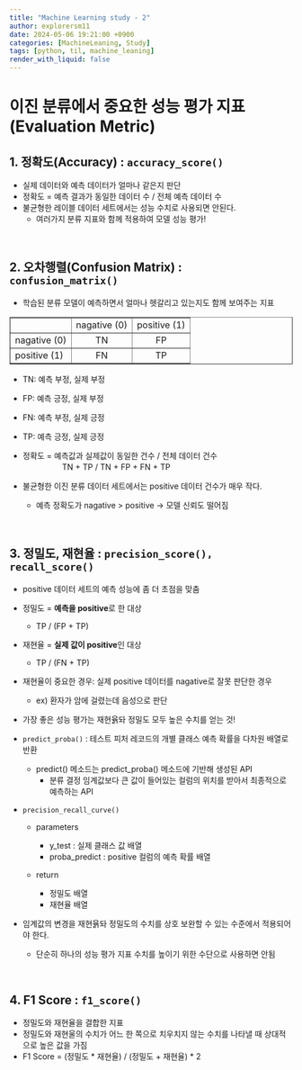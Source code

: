 ```yaml
---
title: "Machine Learning study - 2"
author: explorersm11
date: 2024-05-06 19:21:00 +0900
categories: [MachineLeaning, Study]
tags: [python, til, machine_leaning]
render_with_liquid: false
---  
```


# 이진 분류에서 중요한 성능 평가 지표(Evaluation Metric)
## 1. 정확도(Accuracy) : `accuracy_score()`
- 실제 데이터와 예측 데이터가 얼마나 같은지 판단
- 정확도 = 예측 결과가 동일한 데이터 수 / 전체 예측 데이터 수
- 불균형한 레이블 데이터 세트에서는 성능 수치로 사용되면 안된다.
    - 여러가지 분류 지표와 함께 적용하여 모델 성능 평가!
        
&nbsp;

## 2. 오차행렬(Confusion Matrix) : `confusion_matrix()`
- 학습된 분류 모델이 예측하면서 얼마나 헷갈리고 있는지도 함께 보여주는 지표
<table border>
    <tr>
        <td></td>
        <td>nagative (0)</td>
        <td>positive (1)</td>
    </tr>
    <tr>
        <td>nagative (0)</td>
        <td align="center">TN</td>
        <td align="center">FP</td>
    </tr>
    <tr>
        <td>positive (1)</td>
        <td align="center">FN</td>
        <td align="center">TP</td>
    </tr>
</table>

- TN: 예측 부정, 실제 부정
- FP: 예측 긍정, 실제 부정
- FN: 예측 부정, 실제 긍정
- TP: 예측 긍정, 실제 긍정

- 정확도 = 예측값과 실제값이 동일한 건수 / 전체 데이터 건수<br>
　　　　　TN + TP / TN + FP + FN + TP

- 불균형한 이진 분류 데이터 세트에서는 positive 데이터 건수가 매우 작다.
    - 예측 정확도가 nagative > positive  ->  모델 신뢰도 떨어짐

&nbsp;

## 3. 정밀도, 재현율 : `precision_score(), recall_score()`
- positive 데이터 세트의 예측 성능에 좀 더 초점을 맞춤
- 정밀도 = **예측을 positive**로 한 대상
    - TP / (FP + TP)
- 재현율 = **실제 값이 positive**인 대상
    - TP / (FN + TP)
- 재현율이 중요한 경우: 실제 positive 데이터를 nagative로 잘못 판단한 경우
    - ex) 환자가 암에 걸렸는데 음성으로 판단
- 가장 좋은 성능 평가는 재현윩돠 정밀도 모두 높은 수치를 얻는 것!

- `predict_proba()` : 테스트 피처 레코드의 개별 클래스 예측 확률을 다차원 배열로 반환
    - predict() 메소드는 predict_proba() 메소드에 기반해 생성된 API
        - 분류 결정 임계값보다 큰 값이 들어있는 컬럼의 위치를 받아서 최종적으로 예측하는 API

- `precision_recall_curve()`
    - parameters
        - y_test : 실제 클래스 값 배열
        - proba_predict : positive 컬럼의 예측 확률 배열

    - return
        - 정밀도 배열
        - 재현율 배열

- 임계값의 변경을 재현윩돠 정밀도의 수치를 상호 보완할 수 있는 수준에서 적용되어야 한다.
    - 단순히 하나의 성능 평가 지표 수치를 높이기 위한 수단으로 사용하면 안됨

&nbsp;
    
## 4. F1 Score : `f1_score()`
- 정밀도와 재현율을 결합한 지표
- 정밀도와 재현울의 수치가 어느 한 쪽으로 치우치지 않는 수치를 나타낼 때 상대적으로 높은 값을 가짐
- F1 Score = (정밀도 * 재현율) / (정밀도 + 재현율) * 2
